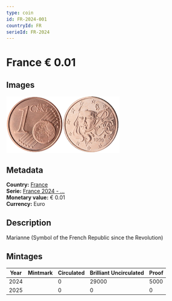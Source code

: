 ```yaml
---
type: coin
id: FR-2024-001
countryId: FR
serieId: FR-2024
---
```


# France € 0.01

## Images

<img src="../../../Images/common-2007-001.webp" height="150" alt="Front image"><img src="Images/france-2024-001.webp" height="150" alt="Back image">

## Metadata

**Country:** [France](../index.md)\
**Serie:** [France 2024 - ...](index.md)\
**Monetary value:** € 0.01\
**Currency:** Euro

## Description

Marianne (Symbol of the French Republic since the Revolution)

## Mintages

| Year | Mintmark | Circulated | Brilliant Uncirculated | Proof |
| ---- | -------- | ---------- | ---------------------- | ----- |
| 2024 |          | 0          | 29000                  | 5000  |
| 2025 |          | 0          | 0                      | 0     |
